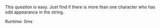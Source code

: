 This question is easy. Just find if there is more than one character who has odd appearance in the string.

Runtime: 0ms
